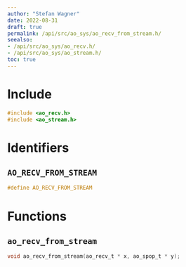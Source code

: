```yaml
---
author: "Stefan Wagner"
date: 2022-08-31
draft: true
permalink: /api/src/ao_sys/ao_recv_from_stream.h/
seealso:
- /api/src/ao_sys/ao_recv.h/
- /api/src/ao_sys/ao_stream.h/
toc: true
---
```


# Include

```c
#include <ao_recv.h>
#include <ao_stream.h>
```

# Identifiers

## `AO_RECV_FROM_STREAM`

```c
#define AO_RECV_FROM_STREAM
```

# Functions

## `ao_recv_from_stream`

```c
void ao_recv_from_stream(ao_recv_t * x, ao_spop_t * y);
```
